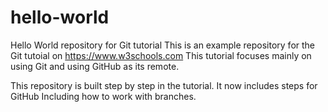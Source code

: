 # hello-world
Hello World repository for Git tutorial
This is an example repository for the Git tutoial on https://www.w3schools.com
This tutorial focuses mainly on using Git and using GitHub as its remote.

This repository is built step by step in the tutorial.
It now includes steps for GitHub
Including how to work with branches.
